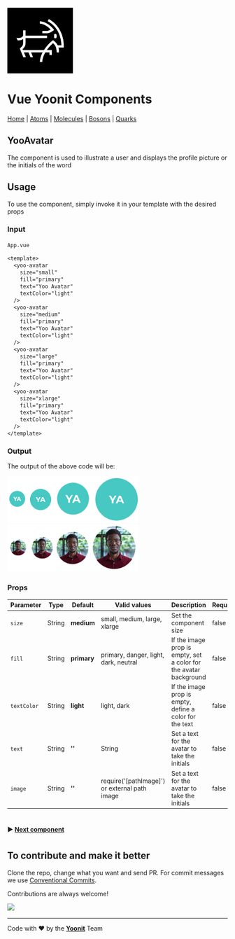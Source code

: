 [<img src="../../../assets/yoonit-icon.jpg" width="150">](https://github.com/Yoonit-Labs/vue-yoonit-components)

# Vue Yoonit Components

[Home](https://github.com/Yoonit-Labs/vue-yoonit-components) | [Atoms](https://github.com/Yoonit-Labs/vue-yoonit-components/blob/feature/readme/README.md#atoms) | [Molecules](https://github.com/Yoonit-Labs/vue-yoonit-components/blob/feature/readme/README.md#molecules) | [Bosons](https://github.com/Yoonit-Labs/vue-yoonit-components/blob/feature/readme/README.md#bosons) | [Quarks](https://github.com/Yoonit-Labs/vue-yoonit-components/blob/feature/readme/README.md#quarks)

## YooAvatar

The component is used to illustrate a user and displays the profile picture or the initials of the word

## Usage

To use the component, simply invoke it in your template with the desired props

### Input
`App.vue`
```vue
<template>
  <yoo-avatar
    size="small"
    fill="primary"
    text="Yoo Avatar"
    textColor="light"
  />
  <yoo-avatar
    size="medium"
    fill="primary"
    text="Yoo Avatar"
    textColor="light"
  />
  <yoo-avatar
    size="large"
    fill="primary"
    text="Yoo Avatar"
    textColor="light"
  />
  <yoo-avatar
    size="xlarge"
    fill="primary"
    text="Yoo Avatar"
    textColor="light"
  />
</template>
```
### Output

The output of the above code will be:

<img src="../../../../public/readme-img/avatar.png" width="300">
<img src="../../../../public/readme-img/avatar-image.png" width="300">

### Props

| Parameter    | Type    | Default | Valid values                                    | Description                                                      | Required |
|------------- |---------|---------|-------------------------------------------------|------------------------------------------------------------------|----------|
| `size`       | String  | **medium**  | small, medium, large, xlarge                | Set the component size                                           | false    |
| `fill`       | String  | **primary** | primary, danger, light, dark, neutral       | If the image prop is empty, set a color for the avatar background| false    |
| `textColor`  | String  | **light**  | light, dark                                  | If the image prop is empty, define a color for the text          | false    |
| `text`       | String  |  **''**    | String                                        | Set a text for the avatar to take the initials                   | false    |
| `image`      | String  |  **''**    | require('[pathImage]') or external path image| Set a text for the avatar to take the initials                   | false    |

#

 #### :arrow_forward: [**Next component**](../Button/Readme.md)
#
## To contribute and make it better

Clone the repo, change what you want and send PR.
For commit messages we use <a href="https://www.conventionalcommits.org/">Conventional Commits</a>.

Contributions are always welcome!

<a href="https://github.com/Yoonit-Labs/vue-yoonit-components/graphs/contributors">
  <img src="https://contrib.rocks/image?repo=Yoonit-Labs/vue-yoonit-components" />
</a>
  
---  

Code with ❤ by the [**Yoonit**](https://yoonit.dev/) Team
